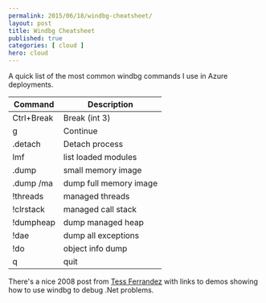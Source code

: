 ```yaml
---
permalink: 2015/06/18/windbg-cheatsheet/
layout: post
title: Windbg Cheatsheet
published: true 
categories: [ cloud ]
hero: cloud
---
```


A quick list of the most common windbg commands I use in Azure deployments.

| Command    | Description|
|------------|------------|
| Ctrl+Break | Break (int 3)  |
| g          | Continue       |
| .detach    | Detach process |
| lmf        | list loaded modules |
| .dump <path> | small memory image |
| .dump /ma <path> | dump full memory image |
| !threads   | managed threads |
| !clrstack  | managed call stack |
| !dumpheap  | dump managed heap |
| !dae       | dump all exceptions |
| !do <addr> | object info dump |
| q			 | quit           |

There's a nice 2008 post from [Tess Ferrandez](http://blogs.msdn.com/b/tess/archive/2008/02/04/net-debugging-demos-information-and-setup-instructions.aspx) 
with links to demos showing how to use windbg to debug .Net problems.